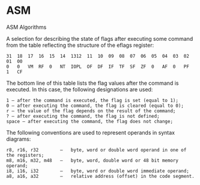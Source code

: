 # ASM
 ASM Algorithms
 
A selection for describing the state of flags after executing some command from the table reflecting the structure of the eflags register:

	31  18  17  16  15  14  1312  11  10  09  08  07  06  05  04  03  02  01  00	
	0   0   VM  RF  0   NT  IOPL  OF  DF  IF  TF  SF  ZF  0   AF  0   PF  1   CF
	
The bottom line of this table lists the flag values after the command is executed. In this case, the following designations are used:

	1 — after the command is executed, the flag is set (equal to 1);
	0 — after executing the command, the flag is cleared (equal to 0);
	r — the value of the flag depends on the result of the command;
	? — after executing the command, the flag is not defined;
    space — after executing the command, the flag does not change;

The following conventions are used to represent operands in syntax diagrams:

	r8, r16, r32 		—	byte, word or double word operand in one of the registers;
	m8, m16, m32, m48 	— 	byte, word, double word or 48 bit memory operand;
	i8, i16, i32 		— 	byte, word or double word immediate operand;
	a8, a16, a32 		— 	relative address (offset) in the code segment.
